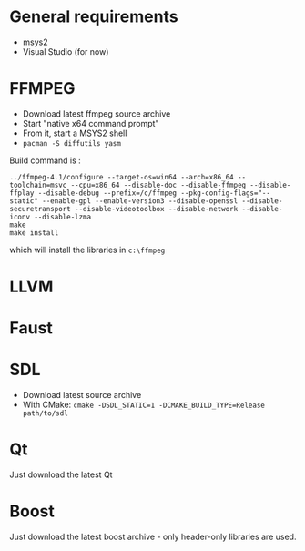 # General requirements

* msys2 
* Visual Studio (for now)

# FFMPEG

* Download latest ffmpeg source archive
* Start "native x64 command prompt"
* From it, start a MSYS2 shell
* `pacman -S diffutils yasm`

Build command is : 
```
../ffmpeg-4.1/configure --target-os=win64 --arch=x86_64 --toolchain=msvc --cpu=x86_64 --disable-doc --disable-ffmpeg --disable-ffplay --disable-debug --prefix=/c/ffmpeg --pkg-config-flags="--static" --enable-gpl --enable-version3 --disable-openssl --disable-securetransport --disable-videotoolbox --disable-network --disable-iconv --disable-lzma
make
make install
```    

which will install the libraries in `c:\ffmpeg`

# LLVM

# Faust

# SDL

* Download latest source archive
* With CMake: `cmake -DSDL_STATIC=1 -DCMAKE_BUILD_TYPE=Release path/to/sdl`

# Qt

Just download the latest Qt

# Boost

Just download the latest boost archive - only header-only libraries are used.
